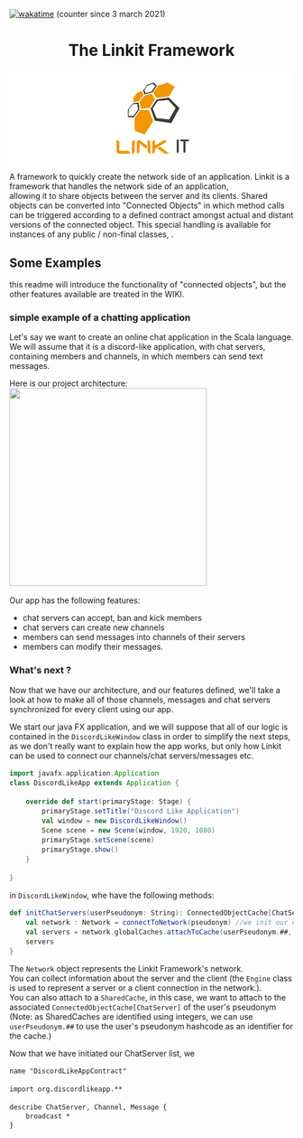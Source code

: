 [![wakatime](https://wakatime.com/badge/github/Override-6/Linkit.svg)](https://wakatime.com/badge/github/Override-6/Linkit) (counter since 3 march 2021)
<center> <h1>The Linkit Framework</h1> </center>  

![Cover](RCover.png)
A framework to quickly create the network side of an application.
Linkit is a framework that handles the network side of an application,  
allowing it to share objects between the server and its clients. 
Shared objects can be converted into "Connected Objects" 
in which method calls can be triggered according to a defined contract amongst actual and distant versions of the connected object.
This special handling is available for instances of any public / non-final classes, .

## Some Examples
this readme will introduce the functionality of "connected objects",
but the other features available are treated in the WIKI. 

### simple example of a chatting application
Let's say we want to create an online chat application in the Scala language.  
We will assume that it is a discord-like application, with chat servers, containing members and channels, in which members can send text messages.

Here is our project architecture:
<img src="https://github.com/Override-6/Linkit/blob/redesign/syncobjects_contract/Diagrams-Readme/ChattingUML.png?raw=true" width="350" height="350" />

Our app has the following features:
* chat servers can accept, ban and kick members
* chat servers can create new channels  
* members can send messages into channels of their servers
* members can modify their messages.

### What's next ?
Now that we have our architecture, and our features defined, we'll take a look 
at how to make all of those channels, messages and chat servers synchronized for every client
using our app.

We start our java FX application, and we will suppose that all of our logic is contained in 
the `DiscordLikeWindow` class in order to simplify the next steps, as we don't really want to explain
how the app works, but only how Linkit can be used to connect our channels/chat servers/messages etc.
```scala
import javafx.application.Application
class DiscordLikeApp extends Application {
    
    override def start(primaryStage: Stage) {
        primaryStage.setTitle("Discord Like Application")
        val window = new DiscordLikeWindow()
        Scene scene = new Scene(window, 1920, 1080)
        primaryStage.setScene(scene)
        primaryStage.show()
    }

}
```

in `DiscordLikeWindow`, whe have the following methods: 

```scala
def initChatServers(userPseudonym: String): ConnectedObjectCache[ChatServer] = {
    val network : Network = connectToNetwork(pseudonym) //we init our network connection
    val servers = network.globalCaches.attachToCache(userPseudonym.##, DefaultConnectedObjectCache[ChatServer])
    servers
}
```
The `Network` object represents the Linkit Framework's network.  
You can collect information about the server and the client (the `Engine` class is used to represent a server or a client connection in the network.).  
You can also attach to a `SharedCache`, in this case, we want to attach to the associated `ConnectedObjectCache[ChatServer]` of the user's pseudonym   
(Note: as SharedCaches are identified using integers, we can use `userPseudonym.##` to use the user's pseudonym hashcode as an identifier for the cache.)

Now that we have initiated our ChatServer list, we 

```bhv
name "DiscordLikeAppContract"

import org.discordlikeapp.**

describe ChatServer, Channel, Message {
    broadcast *
}
```